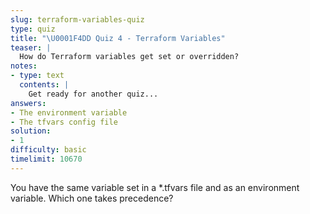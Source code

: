 ```yaml
---
slug: terraform-variables-quiz
type: quiz
title: "\U0001F4DD Quiz 4 - Terraform Variables"
teaser: |
  How do Terraform variables get set or overridden?
notes:
- type: text
  contents: |
    Get ready for another quiz...
answers:
- The environment variable
- The tfvars config file
solution:
- 1
difficulty: basic
timelimit: 10670
---
```

You have the same variable set in a *.tfvars file and as an environment variable. Which one takes precedence?
